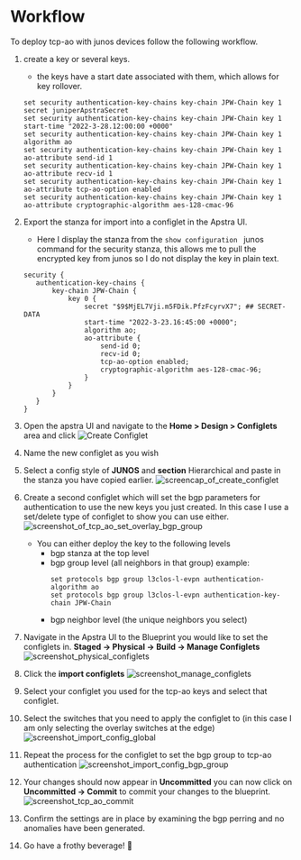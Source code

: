 # Workflow

To deploy tcp-ao with junos devices follow the following workflow.
1. create a key or several keys.
    - the keys have a start date associated with them, which allows for key rollover.
    ```junos
    set security authentication-key-chains key-chain JPW-Chain key 1 secret juniperApstraSecret
    set security authentication-key-chains key-chain JPW-Chain key 1 start-time "2022-3-28.12:00:00 +0000"
    set security authentication-key-chains key-chain JPW-Chain key 1 algorithm ao
    set security authentication-key-chains key-chain JPW-Chain key 1 ao-attribute send-id 1
    set security authentication-key-chains key-chain JPW-Chain key 1 ao-attribute recv-id 1
    set security authentication-key-chains key-chain JPW-Chain key 1 ao-attribute tcp-ao-option enabled
    set security authentication-key-chains key-chain JPW-Chain key 1 ao-attribute cryptographic-algorithm aes-128-cmac-96

2. Export the stanza for import into a configlet in the Apstra UI.
   - Here I display the stanza from the ```show configuration ``` junos command for the security stanza, this allows me to pull the encrypted key from junos so I do not display the key in plain text.
   ``` 
   security {
      authentication-key-chains {
          key-chain JPW-Chain {
              key 0 {
                  secret "$9$MjEL7Vji.m5FDik.PfzFcyrvX7"; ## SECRET-DATA
                  start-time "2022-3-23.16:45:00 +0000";
                  algorithm ao;
                  ao-attribute {
                      send-id 0;
                      recv-id 0;
                      tcp-ao-option enabled;
                      cryptographic-algorithm aes-128-cmac-96;
                  }
              }                           
          }                               
      }                                                    
   }
3. Open the apstra UI and navigate to the **Home > Design > Configlets** area and click ![**Create Configlet**](images/create_configlet.jpg) 
4. Name the new configlet as you wish
5. Select a config style of **JUNOS** and **section** Hierarchical and paste in the stanza you have copied earlier.  ![screencap_of_create_configlet](images/tcp_ao_create_configlet.jpg) 
6. Create a second configlet which will set the bgp parameters for authentication to use the new keys you just created.  In this case I use a set/delete type of configlet to show you can use either. ![screenshot_of_tcp_ao_set_overlay_bgp_group](images/tcp_ao_set_overlay_bgp_group.jpg)
   - You can either deploy the key to the following levels 
      - bgp stanza at the top level
      - bgp group level (all neighbors in that group) example:
         ```
        set protocols bgp group l3clos-l-evpn authentication-algorithm ao
        set protocols bgp group l3clos-l-evpn authentication-key-chain JPW-Chain 
      - bgp neighbor level (the unique neighbors you select)
7. Navigate in the Apstra UI to the Blueprint you would like to set the configlets in.  **Staged -> Physical -> Build -> Manage Configlets**
![screenshot_physical_configlets](images/staged_physical_configlets_manage.jpg)
8. Click the **import configlets** 
![screenshot_manage_configlets](images/import_configlet_screenshot.jpg)
9. Select your configlet you used for the tcp-ao keys and select that configlet. 
10. Select the switches that you need to apply the configlet to (in this case I am only selecting the overlay switches at the edge)
![screenshot_import_config_global](images/tcp_ao_keys_import_from_global_screenshot.jpg)
11. Repeat the process for the configlet to set the bgp group to tcp-ao authentication
![screenshot_import_config_bgp_group](images/tcp_ao_set_overlay_group_screenshot.jpg)

12. Your changes should now appear in **Uncommitted** you can now click on **Uncommitted -> Commit** to commit your changes to the blueprint.
![screenshot_tcp_ao_commit](images/tcp_ao_commit.jpg)
    
13. Confirm the settings are in place by examining the bgp perring and no anomalies have been generated.
14. Go have a frothy beverage! :beer:
